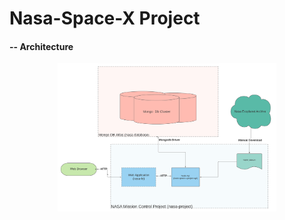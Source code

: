 # Nasa-Space-X Project

#### -- Architecture 

<p align="center">
  <img src="img/nasa .png" width="350">
</p>
